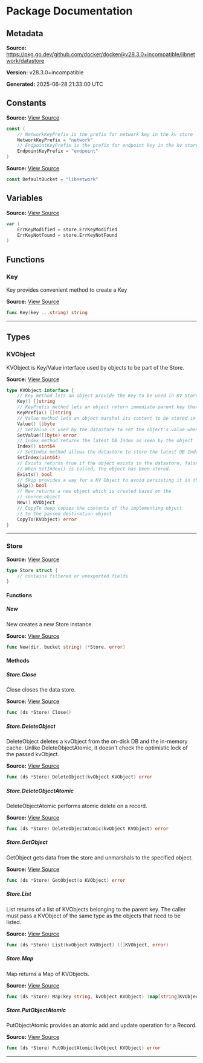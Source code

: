 # Package Documentation

## Metadata

**Source:** https://pkg.go.dev/github.com/docker/docker@v28.3.0+incompatible/libnetwork/datastore

**Version:** v28.3.0+incompatible

**Generated:** 2025-06-28 21:33:00 UTC

## Constants

**Source:** [View Source](https://github.com/docker/docker/blob/v28.3.0/libnetwork/datastore/datastore.go#L53)

```go
const (
	// NetworkKeyPrefix is the prefix for network key in the kv store
	NetworkKeyPrefix = "network"
	// EndpointKeyPrefix is the prefix for endpoint key in the kv store
	EndpointKeyPrefix = "endpoint"
)
```

**Source:** [View Source](https://github.com/docker/docker/blob/v28.3.0/libnetwork/datastore/datastore.go#L65)

```go
const DefaultBucket = "libnetwork"
```

## Variables

**Source:** [View Source](https://github.com/docker/docker/blob/v28.3.0/libnetwork/datastore/datastore.go#L15)

```go
var (
	ErrKeyModified = store.ErrKeyModified
	ErrKeyNotFound = store.ErrKeyNotFound
)
```

## Functions

### Key

Key provides convenient method to create a Key

**Source:** [View Source](https://github.com/docker/docker/blob/v28.3.0/libnetwork/datastore/datastore.go#L68)  

```go
func Key(key ...string) string
```

---

## Types

### KVObject

KVObject is Key/Value interface used by objects to be part of the Store.

**Source:** [View Source](https://github.com/docker/docker/blob/v28.3.0/libnetwork/datastore/datastore.go#L27)  

```go
type KVObject interface {
	// Key method lets an object provide the Key to be used in KV Store
	Key() []string
	// KeyPrefix method lets an object return immediate parent key that can be used for tree walk
	KeyPrefix() []string
	// Value method lets an object marshal its content to be stored in the KV store
	Value() []byte
	// SetValue is used by the datastore to set the object's value when loaded from the data store.
	SetValue([]byte) error
	// Index method returns the latest DB Index as seen by the object
	Index() uint64
	// SetIndex method allows the datastore to store the latest DB Index into the object
	SetIndex(uint64)
	// Exists returns true if the object exists in the datastore, false if it hasn't been stored yet.
	// When SetIndex() is called, the object has been stored.
	Exists() bool
	// Skip provides a way for a KV Object to avoid persisting it in the KV Store
	Skip() bool
	// New returns a new object which is created based on the
	// source object
	New() KVObject
	// CopyTo deep copies the contents of the implementing object
	// to the passed destination object
	CopyTo(KVObject) error
}
```

---

### Store

**Source:** [View Source](https://github.com/docker/docker/blob/v28.3.0/libnetwork/datastore/datastore.go#L20)  

```go
type Store struct {
	// contains filtered or unexported fields
}
```

#### Functions

##### New

New creates a new Store instance.

**Source:** [View Source](https://github.com/docker/docker/blob/v28.3.0/libnetwork/datastore/datastore.go#L80)  

```go
func New(dir, bucket string) (*Store, error)
```

#### Methods

##### Store.Close

Close closes the data store.

**Source:** [View Source](https://github.com/docker/docker/blob/v28.3.0/libnetwork/datastore/datastore.go#L97)  

```go
func (ds *Store) Close()
```

##### Store.DeleteObject

DeleteObject deletes a kvObject from the on-disk DB and the in-memory cache.
Unlike DeleteObjectAtomic, it doesn't check the optimistic lock of the
passed kvObject.

**Source:** [View Source](https://github.com/docker/docker/blob/v28.3.0/libnetwork/datastore/datastore.go#L215)  

```go
func (ds *Store) DeleteObject(kvObject KVObject) error
```

##### Store.DeleteObjectAtomic

DeleteObjectAtomic performs atomic delete on a record.

**Source:** [View Source](https://github.com/docker/docker/blob/v28.3.0/libnetwork/datastore/datastore.go#L236)  

```go
func (ds *Store) DeleteObjectAtomic(kvObject KVObject) error
```

##### Store.GetObject

GetObject gets data from the store and unmarshals to the specified object.

**Source:** [View Source](https://github.com/docker/docker/blob/v28.3.0/libnetwork/datastore/datastore.go#L139)  

```go
func (ds *Store) GetObject(o KVObject) error
```

##### Store.List

List returns of a list of KVObjects belonging to the parent key. The caller
must pass a KVObject of the same type as the objects that need to be listed.

**Source:** [View Source](https://github.com/docker/docker/blob/v28.3.0/libnetwork/datastore/datastore.go#L159)  

```go
func (ds *Store) List(kvObject KVObject) ([]KVObject, error)
```

##### Store.Map

Map returns a Map of KVObjects.

**Source:** [View Source](https://github.com/docker/docker/blob/v28.3.0/libnetwork/datastore/datastore.go#L197)  

```go
func (ds *Store) Map(key string, kvObject KVObject) (map[string]KVObject, error)
```

##### Store.PutObjectAtomic

PutObjectAtomic provides an atomic add and update operation for a Record.

**Source:** [View Source](https://github.com/docker/docker/blob/v28.3.0/libnetwork/datastore/datastore.go#L102)  

```go
func (ds *Store) PutObjectAtomic(kvObject KVObject) error
```

---

